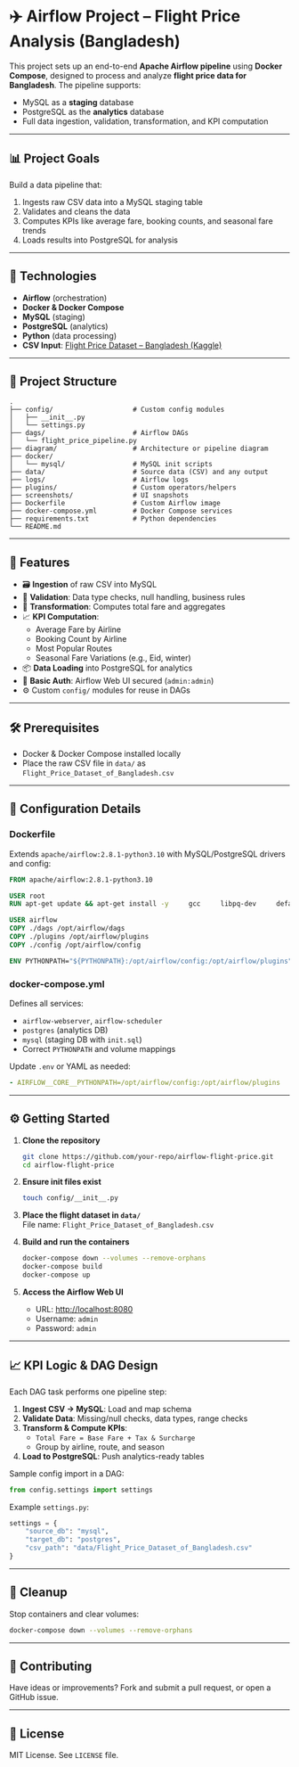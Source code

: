 # ✈️ Airflow Project – Flight Price Analysis (Bangladesh)

This project sets up an end-to-end **Apache Airflow pipeline** using **Docker Compose**, designed to process and analyze **flight price data for Bangladesh**. The pipeline supports:

- MySQL as a **staging** database
- PostgreSQL as the **analytics** database
- Full data ingestion, validation, transformation, and KPI computation

---

## 📊 Project Goals

Build a data pipeline that:

1. Ingests raw CSV data into a MySQL staging table
2. Validates and cleans the data
3. Computes KPIs like average fare, booking counts, and seasonal fare trends
4. Loads results into PostgreSQL for analysis

---

## 🧱 Technologies

- **Airflow** (orchestration)
- **Docker & Docker Compose**
- **MySQL** (staging)
- **PostgreSQL** (analytics)
- **Python** (data processing)
- **CSV Input**: [Flight Price Dataset – Bangladesh (Kaggle)](https://www.kaggle.com/datasets/mahatiratusher/flight-price-dataset-of-bangladesh)

---

## 📁 Project Structure

```
.
├── config/                    # Custom config modules
│   ├── __init__.py
│   └── settings.py
├── dags/                      # Airflow DAGs
│   └── flight_price_pipeline.py
├── diagram/                   # Architecture or pipeline diagram
├── docker/
│   └── mysql/                 # MySQL init scripts
├── data/                      # Source data (CSV) and any output
├── logs/                      # Airflow logs
├── plugins/                   # Custom operators/helpers
├── screenshots/               # UI snapshots
├── Dockerfile                 # Custom Airflow image
├── docker-compose.yml         # Docker Compose services
├── requirements.txt           # Python dependencies
└── README.md
```

---

## 🚀 Features

- 🗃 **Ingestion** of raw CSV into MySQL
- 🧹 **Validation**: Data type checks, null handling, business rules
- 🔁 **Transformation**: Computes total fare and aggregates
- 📈 **KPI Computation**:
  - Average Fare by Airline
  - Booking Count by Airline
  - Most Popular Routes
  - Seasonal Fare Variations (e.g., Eid, winter)
- 📦 **Data Loading** into PostgreSQL for analytics
- 🔐 **Basic Auth**: Airflow Web UI secured (`admin:admin`)
- ⚙️ Custom `config/` modules for reuse in DAGs

---

## 🛠️ Prerequisites

- Docker & Docker Compose installed locally
- Place the raw CSV file in `data/` as `Flight_Price_Dataset_of_Bangladesh.csv`

---

## 🔧 Configuration Details

### Dockerfile

Extends `apache/airflow:2.8.1-python3.10` with MySQL/PostgreSQL drivers and config:

```dockerfile
FROM apache/airflow:2.8.1-python3.10

USER root
RUN apt-get update && apt-get install -y     gcc     libpq-dev     default-libmysqlclient-dev  && apt-get clean && rm -rf /var/lib/apt/lists/*

USER airflow
COPY ./dags /opt/airflow/dags
COPY ./plugins /opt/airflow/plugins
COPY ./config /opt/airflow/config

ENV PYTHONPATH="${PYTHONPATH}:/opt/airflow/config:/opt/airflow/plugins"
```

### docker-compose.yml

Defines all services:

- `airflow-webserver`, `airflow-scheduler`
- `postgres` (analytics DB)
- `mysql` (staging DB with `init.sql`)
- Correct `PYTHONPATH` and volume mappings

Update `.env` or YAML as needed:

```yaml
- AIRFLOW__CORE__PYTHONPATH=/opt/airflow/config:/opt/airflow/plugins
```

---

## ⚙️ Getting Started

1. **Clone the repository**  
   ```bash
   git clone https://github.com/your-repo/airflow-flight-price.git
   cd airflow-flight-price
   ```

2. **Ensure init files exist**  
   ```bash
   touch config/__init__.py
   ```

3. **Place the flight dataset in `data/`**  
   File name: `Flight_Price_Dataset_of_Bangladesh.csv`

4. **Build and run the containers**  
   ```bash
   docker-compose down --volumes --remove-orphans
   docker-compose build
   docker-compose up
   ```

5. **Access the Airflow Web UI**  
   - URL: [http://localhost:8080](http://localhost:8080)  
   - Username: `admin`  
   - Password: `admin`

---

## 📈 KPI Logic & DAG Design

Each DAG task performs one pipeline step:

1. **Ingest CSV → MySQL**: Load and map schema
2. **Validate Data**: Missing/null checks, data types, range checks
3. **Transform & Compute KPIs**:
   - `Total Fare = Base Fare + Tax & Surcharge`
   - Group by airline, route, and season
4. **Load to PostgreSQL**: Push analytics-ready tables

Sample config import in a DAG:

```python
from config.settings import settings
```

Example `settings.py`:

```python
settings = {
    "source_db": "mysql",
    "target_db": "postgres",
    "csv_path": "data/Flight_Price_Dataset_of_Bangladesh.csv"
}
```

---

## 🧹 Cleanup

Stop containers and clear volumes:

```bash
docker-compose down --volumes --remove-orphans
```

---

## 🤝 Contributing

Have ideas or improvements? Fork and submit a pull request, or open a GitHub issue.

---

## 📄 License

MIT License. See `LICENSE` file.
